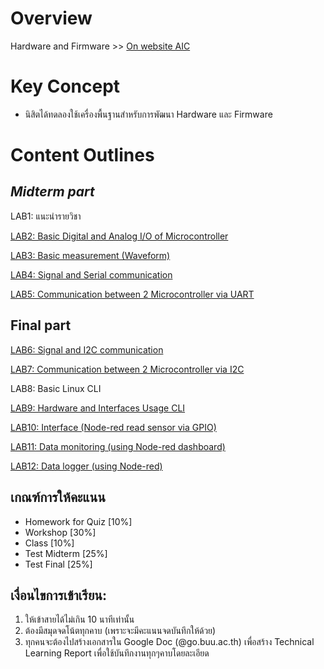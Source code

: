 # Overview
Hardware and Firmware >> [On website AIC](https://docs.aic-eec.com/embedded-systems/hardware-and-firmware)

# Key Concept
- นิสิตได้ทดลองใช้เครื่องพื้นฐานสำหรับการพัฒนา Hardware และ Firmware

# Content Outlines
## ***Midterm part***
LAB1: แนะนำรายวิชา

[LAB2: Basic Digital and Analog I/O of Microcontroller](https://github.com/Advance-Innovation-Centre-AIC/EE_Curriculum/blob/main/term2_65_EMB64_Applied_ES/LAB_Basic_Digital_and_Analog_IO.md)

[LAB3: Basic measurement (Waveform)](https://docs.aic-eec.com/embedded-systems/hardware-and-firmware/lab1-oscilloscope/waveform)

[LAB4: Signal and Serial communication](https://docs.aic-eec.com/embedded-systems/hardware-and-firmware/lab1-oscilloscope/basic-digital-and-analog-i-o)

[LAB5: Communication between 2 Microcontroller via UART](https://github.com/Advance-Innovation-Centre-AIC/EE_Curriculum/blob/main/term2_65_EMB64_Applied_ES/LAB_Communication%20between%202_Microcontroller_via_UART.md)
 
## **Final part**
[LAB6: Signal and I2C communication](https://docs.aic-eec.com/embedded-systems/hardware-and-firmware/interfacing-and-communication/lab-i2c-protocol)

[LAB7: Communication between 2 Microcontroller via I2C](https://github.com/Advance-Innovation-Centre-AIC/EE_Curriculum/blob/main/term2_65_EMB64_Applied_ES/LAB_Communication_between_%202_Microcontroller_via_I2C.md) 

LAB8: Basic Linux CLI

[LAB9: Hardware and Interfaces Usage CLI](https://docs.aic-eec.com/computer-operation-system/development-on-crowpi/hardware-and-interfaces-usage-cli)

[LAB10: Interface (Node-red  read sensor via GPIO)](https://github.com/Advance-Innovation-Centre-AIC/EE_Curriculum/blob/main/term2_65_EMB64_Applied_ES/LAB_Node-red_with_Raspberry_Pi_GPIO.md)

[LAB11: Data monitoring (using Node-red dashboard)](https://github.com/Advance-Innovation-Centre-AIC/EE_Curriculum/blob/main/term2_65_EMB64_Applied_ES/LAB_Basic_Node-red_Dashboard.md)

[LAB12: Data logger (using Node-red)](https://github.com/Advance-Innovation-Centre-AIC/EE_Curriculum/tree/main/term2_65_EMB62_IoT/LAB03)


## **เกณฑ์การให้คะแนน**

- Homework for Quiz [10%]
- Workshop [30%]
- Class [10%]
- Test Midterm [25%] 
- Test Final [25%]


## **เงื่อนไขการเข้าเรียน:**

1. ให้เข้าสายได้ไม่เกิน 10 นาทีเท่านั้น
2. ต้องมีสมุดจดโน้ตทุกคาบ (เพราะจะมีคะแนนจดบันทึกให้ด้วย)
3. ทุกคนจะต้องไปสร้างเอกสารใน Google Doc (@go.buu.ac.th) เพื่อสร้าง Technical Learning Report เพื่อใช้บันทึกงานทุกๆคาบโดยละเอียด




